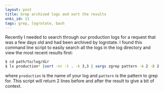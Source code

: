 ```yaml
---
layout: post
title: Grep archived logs and sort the results
enki_id: 11
tags: grep, logrotate, bash
---
```


Recently I needed to search through our production logs for a request that was a few days old and had been archived by logrotate.
I found this command line script to easily search all the logs in the log directory and view the most recent results first:

```bash
$ cd path/to/log/dir
$ ls production* |sort -nr -t . -k 3,3 | xargs zgrep pattern -A 2 -B 2
```

where `production` is the name of your log and `pattern` is the pattern to grep for. This script will return 2 lines before and after the result to give a bit of context.
